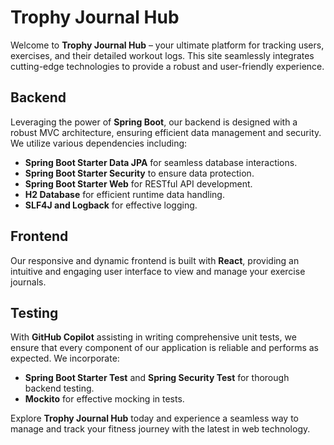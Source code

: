 # Trophy Journal Hub

Welcome to **Trophy Journal Hub** – your ultimate platform for tracking users, exercises, and their detailed workout logs. This site seamlessly integrates cutting-edge technologies to provide a robust and user-friendly experience.

## Backend
Leveraging the power of **Spring Boot**, our backend is designed with a robust MVC architecture, ensuring efficient data management and security. We utilize various dependencies including:
- **Spring Boot Starter Data JPA** for seamless database interactions.
- **Spring Boot Starter Security** to ensure data protection.
- **Spring Boot Starter Web** for RESTful API development.
- **H2 Database** for efficient runtime data handling.
- **SLF4J and Logback** for effective logging.

## Frontend
Our responsive and dynamic frontend is built with **React**, providing an intuitive and engaging user interface to view and manage your exercise journals.

## Testing
With **GitHub Copilot** assisting in writing comprehensive unit tests, we ensure that every component of our application is reliable and performs as expected. We incorporate:
- **Spring Boot Starter Test** and **Spring Security Test** for thorough backend testing.
- **Mockito** for effective mocking in tests.

Explore **Trophy Journal Hub** today and experience a seamless way to manage and track your fitness journey with the latest in web technology.

